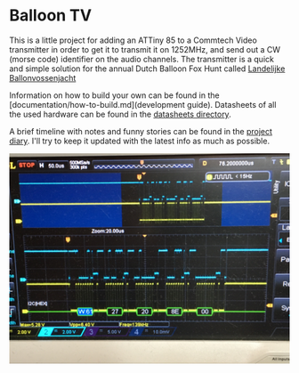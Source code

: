 Balloon TV
==========

This is a little project for adding an ATTiny 85 to a Commtech Video transmitter in order
to get it to transmit it on 1252MHz, and send out a CW (morse code) identifier on the 
audio channels. The transmitter is a quick and simple solution for the annual Dutch
Balloon Fox Hunt called [Landelijke Ballonvossenjacht](http://www.ballonvossenjacht.nl/)

Information on how to build your own can be found in the [documentation/how-to-build.md](development guide).
Datasheets of all the used hardware can be found in the [datasheets directory](documentation/datasheets).

A brief timeline with notes and funny stories can be found in the [project diary](documentation/diary.md).
I'll try to keep it updated with the latest info as much as possible.

![I2C communication](documentation/images/I2C-communcation.jpg)